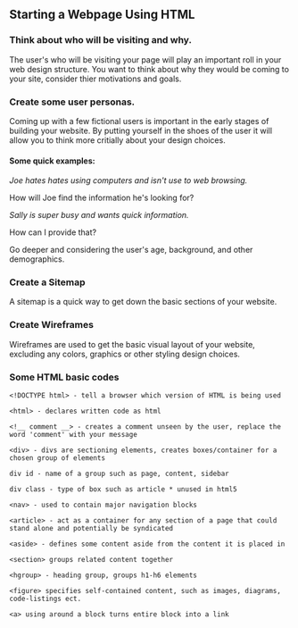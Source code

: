## Starting a Webpage Using HTML

### Think about who will be visiting and why.

The user's who will be visiting your page will play an important roll in your web design structure. You want to think about why they would be coming to your site, consider thier motivations and goals.

### Create some user personas.

Coming up with a few fictional users is important in the early stages of building your website. By putting yourself in the shoes of the user it will allow you to think more critially about your design choices. 

#### Some quick examples:

*Joe hates hates using computers and isn't use to web browsing.*

How will Joe find the information he's looking for? 

*Sally is super busy and wants quick information.*

How can I provide that?

Go deeper and considering the user's age, background, and other demographics.

### Create a Sitemap

A sitemap is a quick way to get down the basic sections of your website.

### Create Wireframes

Wireframes are used to get the basic visual layout of your website, excluding any colors, graphics or other styling design choices.

### Some HTML basic codes

``` 
<!DOCTYPE html> - tell a browser which version of HTML is being used

<html> - declares written code as html

<!__ comment __> - creates a comment unseen by the user, replace the word 'comment' with your message

<div> - divs are sectioning elements, creates boxes/container for a chosen group of elements

div id - name of a group such as page, content, sidebar

div class - type of box such as article * unused in html5

<nav> - used to contain major navigation blocks

<article> - act as a container for any section of a page that could stand alone and potentially be syndicated

<aside> - defines some content aside from the content it is placed in

<section> groups related content together

<hgroup> - heading group, groups h1-h6 elements

<figure> specifies self-contained content, such as images, diagrams, code-listings ect.

<a> using around a block turns entire block into a link
``` 